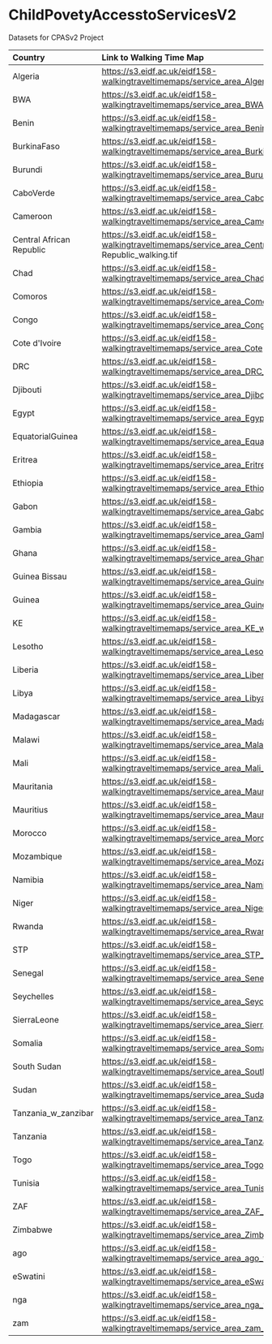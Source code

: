 # ChildPovetyAccesstoServicesV2
Datasets for CPASv2 Project

| Country                  | Link to Walking Time Map                                                                              | Link to Motorised Time Map                                                                                   |
|:-------------------------|:------------------------------------------------------------------------------------------------------|:-------------------------------------------------------------------------------------------------------------|
| Algeria                  | https://s3.eidf.ac.uk/eidf158-walkingtraveltimemaps/service_area_Algeria_walking.tif                  | https://s3.eidf.ac.uk/eidf158-motorised-travel-time-maps/service_area_Algeria_motorised.tif                  |
| BWA                      | https://s3.eidf.ac.uk/eidf158-walkingtraveltimemaps/service_area_BWA_walking.tif                      | https://s3.eidf.ac.uk/eidf158-motorised-travel-time-maps/service_area_BWA_motorised.tif                      |
| Benin                    | https://s3.eidf.ac.uk/eidf158-walkingtraveltimemaps/service_area_Benin_walking.tif                    | https://s3.eidf.ac.uk/eidf158-motorised-travel-time-maps/service_area_Benin_motorised.tif                    |
| BurkinaFaso              | https://s3.eidf.ac.uk/eidf158-walkingtraveltimemaps/service_area_BurkinaFaso_walking.tif              | https://s3.eidf.ac.uk/eidf158-motorised-travel-time-maps/service_area_BurkinaFaso_motorised.tif              |
| Burundi                  | https://s3.eidf.ac.uk/eidf158-walkingtraveltimemaps/service_area_Burundi_walking.tif                  | https://s3.eidf.ac.uk/eidf158-motorised-travel-time-maps/service_area_Burundi_motorised.tif                  |
| CaboVerde                | https://s3.eidf.ac.uk/eidf158-walkingtraveltimemaps/service_area_CaboVerde_walking.tif                | https://s3.eidf.ac.uk/eidf158-motorised-travel-time-maps/service_area_CaboVerde_motorised.tif                |
| Cameroon                 | https://s3.eidf.ac.uk/eidf158-walkingtraveltimemaps/service_area_Cameroon_walking.tif                 | https://s3.eidf.ac.uk/eidf158-motorised-travel-time-maps/service_area_Cameroon_motorised.tif                 |
| Central African Republic | https://s3.eidf.ac.uk/eidf158-walkingtraveltimemaps/service_area_Central African Republic_walking.tif | https://s3.eidf.ac.uk/eidf158-motorised-travel-time-maps/service_area_Central African Republic_motorised.tif |
| Chad                     | https://s3.eidf.ac.uk/eidf158-walkingtraveltimemaps/service_area_Chad_walking.tif                     | https://s3.eidf.ac.uk/eidf158-motorised-travel-time-maps/service_area_Chad_motorised.tif                     |
| Comoros                  | https://s3.eidf.ac.uk/eidf158-walkingtraveltimemaps/service_area_Comoros_walking.tif                  | https://s3.eidf.ac.uk/eidf158-motorised-travel-time-maps/service_area_Comoros_motorised.tif                  |
| Congo                    | https://s3.eidf.ac.uk/eidf158-walkingtraveltimemaps/service_area_Congo_walking.tif                    | https://s3.eidf.ac.uk/eidf158-motorised-travel-time-maps/service_area_Congo_motorised.tif                    |
| Cote d'Ivoire            | https://s3.eidf.ac.uk/eidf158-walkingtraveltimemaps/service_area_Cote d'Ivoire_walking.tif            | https://s3.eidf.ac.uk/eidf158-motorised-travel-time-maps/service_area_Cote d'Ivoire_motorised.tif            |
| DRC                      | https://s3.eidf.ac.uk/eidf158-walkingtraveltimemaps/service_area_DRC_walking.tif                      | https://s3.eidf.ac.uk/eidf158-motorised-travel-time-maps/service_area_DRC_motorised.tif                      |
| Djibouti                 | https://s3.eidf.ac.uk/eidf158-walkingtraveltimemaps/service_area_Djibouti_walking.tif                 | https://s3.eidf.ac.uk/eidf158-motorised-travel-time-maps/service_area_Djibouti_motorised.tif                 |
| Egypt                    | https://s3.eidf.ac.uk/eidf158-walkingtraveltimemaps/service_area_Egypt_walking.tif                    | https://s3.eidf.ac.uk/eidf158-motorised-travel-time-maps/service_area_Egypt_motorised.tif                    |
| EquatorialGuinea         | https://s3.eidf.ac.uk/eidf158-walkingtraveltimemaps/service_area_EquatorialGuinea_walking.tif         | https://s3.eidf.ac.uk/eidf158-motorised-travel-time-maps/service_area_EquatorialGuinea_motorised.tif         |
| Eritrea                  | https://s3.eidf.ac.uk/eidf158-walkingtraveltimemaps/service_area_Eritrea_walking.tif                  | https://s3.eidf.ac.uk/eidf158-motorised-travel-time-maps/service_area_Eritrea_motorised.tif                  |
| Ethiopia                 | https://s3.eidf.ac.uk/eidf158-walkingtraveltimemaps/service_area_Ethiopia_walking.tif                 | https://s3.eidf.ac.uk/eidf158-motorised-travel-time-maps/service_area_Ethiopia_motorised.tif                 |
| Gabon                    | https://s3.eidf.ac.uk/eidf158-walkingtraveltimemaps/service_area_Gabon_walking.tif                    | https://s3.eidf.ac.uk/eidf158-motorised-travel-time-maps/service_area_Gabon_motorised.tif                    |
| Gambia                   | https://s3.eidf.ac.uk/eidf158-walkingtraveltimemaps/service_area_Gambia_walking.tif                   | https://s3.eidf.ac.uk/eidf158-motorised-travel-time-maps/service_area_Gambia_motorised.tif                   |
| Ghana                    | https://s3.eidf.ac.uk/eidf158-walkingtraveltimemaps/service_area_Ghana_walking.tif                    | https://s3.eidf.ac.uk/eidf158-motorised-travel-time-maps/service_area_Ghana_motorised.tif                    |
| Guinea Bissau            | https://s3.eidf.ac.uk/eidf158-walkingtraveltimemaps/service_area_Guinea Bissau_walking.tif            | https://s3.eidf.ac.uk/eidf158-motorised-travel-time-maps/service_area_Guinea Bissau_motorised.tif            |
| Guinea                   | https://s3.eidf.ac.uk/eidf158-walkingtraveltimemaps/service_area_Guinea_walking.tif                   | https://s3.eidf.ac.uk/eidf158-motorised-travel-time-maps/service_area_Guinea_motorised.tif                   |
| KE                       | https://s3.eidf.ac.uk/eidf158-walkingtraveltimemaps/service_area_KE_walking.tif                       | https://s3.eidf.ac.uk/eidf158-motorised-travel-time-maps/service_area_KE_motorised.tif                       |
| Lesotho                  | https://s3.eidf.ac.uk/eidf158-walkingtraveltimemaps/service_area_Lesotho_walking.tif                  | https://s3.eidf.ac.uk/eidf158-motorised-travel-time-maps/service_area_Lesotho_motorised.tif                  |
| Liberia                  | https://s3.eidf.ac.uk/eidf158-walkingtraveltimemaps/service_area_Liberia_walking.tif                  | https://s3.eidf.ac.uk/eidf158-motorised-travel-time-maps/service_area_Liberia_motorised.tif                  |
| Libya                    | https://s3.eidf.ac.uk/eidf158-walkingtraveltimemaps/service_area_Libya_walking.tif                    | https://s3.eidf.ac.uk/eidf158-motorised-travel-time-maps/service_area_Libya_motorised.tif                    |
| Madagascar               | https://s3.eidf.ac.uk/eidf158-walkingtraveltimemaps/service_area_Madagascar_walking.tif               | https://s3.eidf.ac.uk/eidf158-motorised-travel-time-maps/service_area_Madagascar_motorised.tif               |
| Malawi                   | https://s3.eidf.ac.uk/eidf158-walkingtraveltimemaps/service_area_Malawi_walking.tif                   | https://s3.eidf.ac.uk/eidf158-motorised-travel-time-maps/service_area_Malawi_motorised.tif                   |
| Mali                     | https://s3.eidf.ac.uk/eidf158-walkingtraveltimemaps/service_area_Mali_walking.tif                     | https://s3.eidf.ac.uk/eidf158-motorised-travel-time-maps/service_area_Mali_motorised.tif                     |
| Mauritania               | https://s3.eidf.ac.uk/eidf158-walkingtraveltimemaps/service_area_Mauritania_walking.tif               | https://s3.eidf.ac.uk/eidf158-motorised-travel-time-maps/service_area_Mauritania_motorised.tif               |
| Mauritius                | https://s3.eidf.ac.uk/eidf158-walkingtraveltimemaps/service_area_Mauritius_walking.tif                | https://s3.eidf.ac.uk/eidf158-motorised-travel-time-maps/service_area_Mauritius_motorised.tif                |
| Morocco                  | https://s3.eidf.ac.uk/eidf158-walkingtraveltimemaps/service_area_Morocco_walking.tif                  | https://s3.eidf.ac.uk/eidf158-motorised-travel-time-maps/service_area_Morocco_motorised.tif                  |
| Mozambique               | https://s3.eidf.ac.uk/eidf158-walkingtraveltimemaps/service_area_Mozambique_walking.tif               | https://s3.eidf.ac.uk/eidf158-motorised-travel-time-maps/service_area_Mozambique_motorised.tif               |
| Namibia                  | https://s3.eidf.ac.uk/eidf158-walkingtraveltimemaps/service_area_Namibia_walking.tif                  | https://s3.eidf.ac.uk/eidf158-motorised-travel-time-maps/service_area_Namibia_motorised.tif                  |
| Niger                    | https://s3.eidf.ac.uk/eidf158-walkingtraveltimemaps/service_area_Niger_walking.tif                    | https://s3.eidf.ac.uk/eidf158-motorised-travel-time-maps/service_area_Niger_motorised.tif                    |
| Rwanda                   | https://s3.eidf.ac.uk/eidf158-walkingtraveltimemaps/service_area_Rwanda_walking.tif                   | https://s3.eidf.ac.uk/eidf158-motorised-travel-time-maps/service_area_Rwanda_motorised.tif                   |
| STP                      | https://s3.eidf.ac.uk/eidf158-walkingtraveltimemaps/service_area_STP_walking.tif                      | https://s3.eidf.ac.uk/eidf158-motorised-travel-time-maps/service_area_STP_motorised.tif                      |
| Senegal                  | https://s3.eidf.ac.uk/eidf158-walkingtraveltimemaps/service_area_Senegal_walking.tif                  | https://s3.eidf.ac.uk/eidf158-motorised-travel-time-maps/service_area_Senegal_motorised.tif                  |
| Seychelles               | https://s3.eidf.ac.uk/eidf158-walkingtraveltimemaps/service_area_Seychelles_walking.tif               | https://s3.eidf.ac.uk/eidf158-motorised-travel-time-maps/service_area_Seychelles_motorised.tif               |
| SierraLeone              | https://s3.eidf.ac.uk/eidf158-walkingtraveltimemaps/service_area_SierraLeone_walking.tif              | https://s3.eidf.ac.uk/eidf158-motorised-travel-time-maps/service_area_SierraLeone_motorised.tif              |
| Somalia                  | https://s3.eidf.ac.uk/eidf158-walkingtraveltimemaps/service_area_Somalia_walking.tif                  | https://s3.eidf.ac.uk/eidf158-motorised-travel-time-maps/service_area_Somalia_motorised.tif                  |
| South Sudan              | https://s3.eidf.ac.uk/eidf158-walkingtraveltimemaps/service_area_South Sudan_walking.tif              | https://s3.eidf.ac.uk/eidf158-motorised-travel-time-maps/service_area_South Sudan_motorised.tif              |
| Sudan                    | https://s3.eidf.ac.uk/eidf158-walkingtraveltimemaps/service_area_Sudan_walking.tif                    | https://s3.eidf.ac.uk/eidf158-motorised-travel-time-maps/service_area_Sudan_motorised.tif                    |
| Tanzania_w_zanzibar      | https://s3.eidf.ac.uk/eidf158-walkingtraveltimemaps/service_area_Tanzania_w_zanzibar_walking.tif      | https://s3.eidf.ac.uk/eidf158-motorised-travel-time-maps/service_area_Tanzania_w_zanzibar_motorised.tif      |
| Tanzania                 | https://s3.eidf.ac.uk/eidf158-walkingtraveltimemaps/service_area_Tanzania_walking.tif                 | https://s3.eidf.ac.uk/eidf158-motorised-travel-time-maps/service_area_Tanzania_motorised.tif                 |
| Togo                     | https://s3.eidf.ac.uk/eidf158-walkingtraveltimemaps/service_area_Togo_walking.tif                     | https://s3.eidf.ac.uk/eidf158-motorised-travel-time-maps/service_area_Togo_motorised.tif                     |
| Tunisia                  | https://s3.eidf.ac.uk/eidf158-walkingtraveltimemaps/service_area_Tunisia_walking.tif                  | https://s3.eidf.ac.uk/eidf158-motorised-travel-time-maps/service_area_Tunisia_motorised.tif                  |
| ZAF                      | https://s3.eidf.ac.uk/eidf158-walkingtraveltimemaps/service_area_ZAF_walking.tif                      | https://s3.eidf.ac.uk/eidf158-motorised-travel-time-maps/service_area_ZAF_motorised.tif                      |
| Zimbabwe                 | https://s3.eidf.ac.uk/eidf158-walkingtraveltimemaps/service_area_Zimbabwe_walking.tif                 | https://s3.eidf.ac.uk/eidf158-motorised-travel-time-maps/service_area_Zimbabwe_motorised.tif                 |
| ago                      | https://s3.eidf.ac.uk/eidf158-walkingtraveltimemaps/service_area_ago_walking.tif                      | https://s3.eidf.ac.uk/eidf158-motorised-travel-time-maps/service_area_ago_motorised.tif                      |
| eSwatini                 | https://s3.eidf.ac.uk/eidf158-walkingtraveltimemaps/service_area_eSwatini_walking.tif                 | https://s3.eidf.ac.uk/eidf158-motorised-travel-time-maps/service_area_eSwatini_motorised.tif                 |
| nga                      | https://s3.eidf.ac.uk/eidf158-walkingtraveltimemaps/service_area_nga_walking.tif                      | https://s3.eidf.ac.uk/eidf158-motorised-travel-time-maps/service_area_nga_motorised.tif                      |
| zam                      | https://s3.eidf.ac.uk/eidf158-walkingtraveltimemaps/service_area_zam_walking.tif                      | https://s3.eidf.ac.uk/eidf158-motorised-travel-time-maps/service_area_zam_motorised.tif                      |
